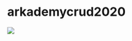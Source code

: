 # arkademycrud2020
<img src=“screencapture-192-168-64-5-arkademycrud2020-index-php-2020-09-16-19_33_17.png/”>
